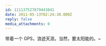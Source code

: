 ```yaml
---
id: 111137527879443841
date: 2011-05-13T02:24:30.000Z
reply: false
media_attachments: 0
---
```


带着一个 GPS，浪迹天涯。当然，要太阳能的。~

